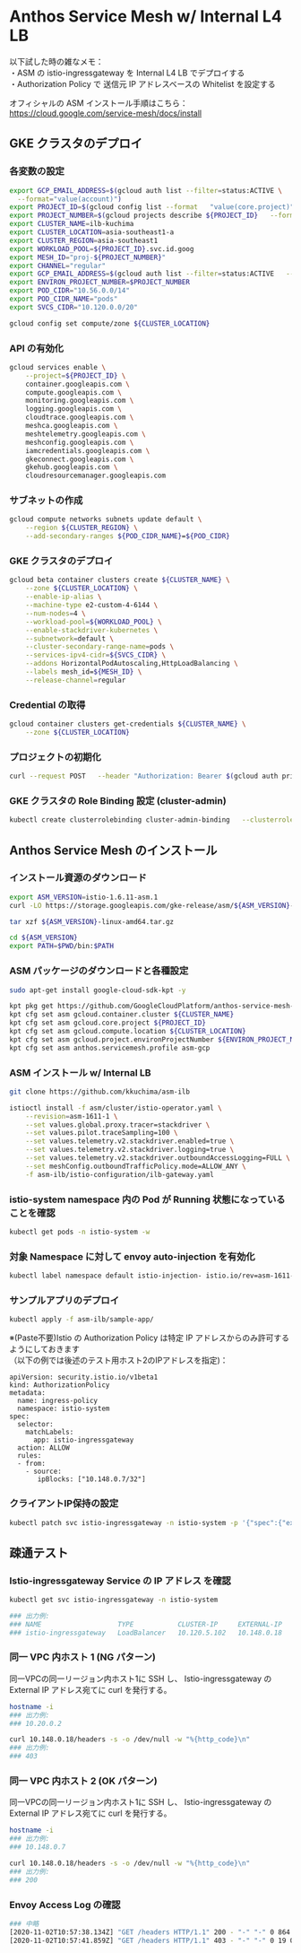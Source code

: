 # Anthos Service Mesh w/ Internal L4 LB
以下試した時の雑なメモ：  
・ASM の istio-ingressgateway を Internal L4 LB でデプロイする  
・Authorization Policy で 送信元 IP アドレスベースの Whitelist を設定する  

オフィシャルの ASM インストール手順はこちら：  
https://cloud.google.com/service-mesh/docs/install  

## GKE クラスタのデプロイ

### 各変数の設定

```bash
export GCP_EMAIL_ADDRESS=$(gcloud auth list --filter=status:ACTIVE \
  --format="value(account)")
export PROJECT_ID=$(gcloud config list --format   "value(core.project)")
export PROJECT_NUMBER=$(gcloud projects describe ${PROJECT_ID}   --format="value(projectNumber)")
export CLUSTER_NAME=ilb-kuchima
export CLUSTER_LOCATION=asia-southeast1-a
export CLUSTER_REGION=asia-southeast1
export WORKLOAD_POOL=${PROJECT_ID}.svc.id.goog
export MESH_ID="proj-${PROJECT_NUMBER}"
export CHANNEL="regular"
export GCP_EMAIL_ADDRESS=$(gcloud auth list --filter=status:ACTIVE   --format="value(account)")
export ENVIRON_PROJECT_NUMBER=$PROJECT_NUMBER
export POD_CIDR="10.56.0.0/14"
export POD_CIDR_NAME="pods"
export SVCS_CIDR="10.120.0.0/20"

gcloud config set compute/zone ${CLUSTER_LOCATION}
```

### API の有効化

```bash
gcloud services enable \
    --project=${PROJECT_ID} \
    container.googleapis.com \
    compute.googleapis.com \
    monitoring.googleapis.com \
    logging.googleapis.com \
    cloudtrace.googleapis.com \
    meshca.googleapis.com \
    meshtelemetry.googleapis.com \
    meshconfig.googleapis.com \
    iamcredentials.googleapis.com \
    gkeconnect.googleapis.com \
    gkehub.googleapis.com \
    cloudresourcemanager.googleapis.com
```

### サブネットの作成

```bash
gcloud compute networks subnets update default \
    --region ${CLUSTER_REGION} \
    --add-secondary-ranges ${POD_CIDR_NAME}=${POD_CIDR}
```

### GKE クラスタのデプロイ

```bash
gcloud beta container clusters create ${CLUSTER_NAME} \
    --zone ${CLUSTER_LOCATION} \
    --enable-ip-alias \
    --machine-type e2-custom-4-6144 \
    --num-nodes=4 \
    --workload-pool=${WORKLOAD_POOL} \
    --enable-stackdriver-kubernetes \
    --subnetwork=default \
    --cluster-secondary-range-name=pods \
    --services-ipv4-cidr=${SVCS_CIDR} \
    --addons HorizontalPodAutoscaling,HttpLoadBalancing \
    --labels mesh_id=${MESH_ID} \
    --release-channel=regular
```

### Credential の取得

```bash
gcloud container clusters get-credentials ${CLUSTER_NAME} \
    --zone ${CLUSTER_LOCATION}
```

### プロジェクトの初期化

```bash
curl --request POST   --header "Authorization: Bearer $(gcloud auth print-access-token)"   --data ''   https://meshconfig.googleapis.com/v1alpha1/projects/${PROJECT_ID}:initialize
```

### GKE クラスタの Role Binding 設定 (cluster-admin)

```bash
kubectl create clusterrolebinding cluster-admin-binding   --clusterrole=cluster-admin   --user="$(gcloud config get-value core/account)"
```

## Anthos Service Mesh のインストール

### インストール資源のダウンロード

```bash
export ASM_VERSION=istio-1.6.11-asm.1
curl -LO https://storage.googleapis.com/gke-release/asm/${ASM_VERSION}-linux-amd64.tar.gz

tar xzf ${ASM_VERSION}-linux-amd64.tar.gz

cd ${ASM_VERSION}
export PATH=$PWD/bin:$PATH
```

### ASM パッケージのダウンロードと各種設定

```bash
sudo apt-get install google-cloud-sdk-kpt -y

kpt pkg get https://github.com/GoogleCloudPlatform/anthos-service-mesh-packages.git/asm@release-1.6-asm asm
kpt cfg set asm gcloud.container.cluster ${CLUSTER_NAME}
kpt cfg set asm gcloud.core.project ${PROJECT_ID}
kpt cfg set asm gcloud.compute.location ${CLUSTER_LOCATION}
kpt cfg set asm gcloud.project.environProjectNumber ${ENVIRON_PROJECT_NUMBER}
kpt cfg set asm anthos.servicemesh.profile asm-gcp
```

### ASM インストール w/ Internal LB

```bash
git clone https://github.com/kkuchima/asm-ilb

istioctl install -f asm/cluster/istio-operator.yaml \
    --revision=asm-1611-1 \
    --set values.global.proxy.tracer=stackdriver \
    --set values.pilot.traceSampling=100 \
    --set values.telemetry.v2.stackdriver.enabled=true \
    --set values.telemetry.v2.stackdriver.logging=true \
    --set values.telemetry.v2.stackdriver.outboundAccessLogging=FULL \
    --set meshConfig.outboundTrafficPolicy.mode=ALLOW_ANY \
    -f asm-ilb/istio-configuration/ilb-gateway.yaml
```

### istio-system namespace 内の Pod が Running 状態になっていることを確認

```bash
kubectl get pods -n istio-system -w
```

### 対象 Namespace に対して envoy auto-injection を有効化

```bash
kubectl label namespace default istio-injection- istio.io/rev=asm-1611-1 --overwrite
```

### サンプルアプリのデプロイ

```bash
kubectl apply -f asm-ilb/sample-app/
```

※(Paste不要)Istio の Authorization Policy は特定 IP アドレスからのみ許可するようにしておきます  
（以下の例では後述のテスト用ホスト2のIPアドレスを指定)：  
```
apiVersion: security.istio.io/v1beta1
kind: AuthorizationPolicy
metadata:
  name: ingress-policy
  namespace: istio-system
spec:
  selector:
    matchLabels:
      app: istio-ingressgateway
  action: ALLOW
  rules:
  - from:
    - source:
       ipBlocks: ["10.148.0.7/32"]
```

### クライアントIP保持の設定
```bash
kubectl patch svc istio-ingressgateway -n istio-system -p '{"spec":{"externalTrafficPolicy":"Local"}}'
```

## 疎通テスト

### Istio-ingressgateway Service の IP アドレス を確認

```bash
kubectl get svc istio-ingressgateway -n istio-system

### 出力例:
### NAME                   TYPE           CLUSTER-IP     EXTERNAL-IP   PORT(S)                                      AGE
### istio-ingressgateway   LoadBalancer   10.120.5.102   10.148.0.18   15020:30624/TCP,80:30319/TCP,443:31027/TCP   3m36s
```

### 同一 VPC 内ホスト 1 (NG パターン)
同一VPCの同一リージョン内ホスト1に SSH し、 Istio-ingressgateway の External IP アドレス宛てに curl を発行する。
```bash
hostname -i
### 出力例:
### 10.20.0.2

curl 10.148.0.18/headers -s -o /dev/null -w "%{http_code}\n"
### 出力例:
### 403
```

### 同一 VPC 内ホスト 2 (OK パターン)
同一VPCの同一リージョン内ホスト1に SSH し、 Istio-ingressgateway の External IP アドレス宛てに curl を発行する。
```bash
hostname -i
### 出力例:
### 10.148.0.7

curl 10.148.0.18/headers -s -o /dev/null -w "%{http_code}\n"
### 出力例:
### 200
```

### Envoy Access Log の確認
```bash
### 中略
[2020-11-02T10:57:38.134Z] "GET /headers HTTP/1.1" 200 - "-" "-" 0 864 3 2 "10.148.0.7" "curl/7.64.0" "3eb282bc-8d3a-934a-959f-7938da6a748a" "10.148.0.13" "10.56.0.9:80" outbound|80|v1|httpbin-service.default.svc.cluster.local 10.56.0.8:44144 10.56.0.8:80 10.148.0.7:36670 - -
[2020-11-02T10:57:41.859Z] "GET /headers HTTP/1.1" 403 - "-" "-" 0 19 0 - "10.20.0.2" "curl/7.64.0" "ede32dca-1417-9f2e-949f-2cb79f34adb2" "10.148.0.13" "-" - - 10.56.0.8:80 10.20.0.2:56314 - -
```